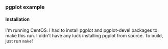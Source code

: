 ### pgplot example

#### Installation 

I'm running CentOS. I had to install pgplot and pgplot-devel packages to make this run. 
I didn't have any luck installing pgplot from source. To build, just run `make`!
